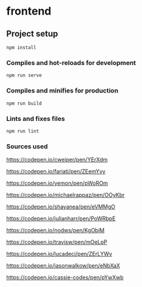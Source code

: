 # frontend

## Project setup
```
npm install
```

### Compiles and hot-reloads for development
```
npm run serve
```

### Compiles and minifies for production
```
npm run build
```

### Lints and fixes files
```
npm run lint
```

### Sources used
https://codepen.io/cweiper/pen/YErXdm

https://codepen.io/fariati/pen/ZEemYvy

https://codepen.io/yemon/pen/pWoROm

https://codepen.io/michaelrappaz/pen/OOyKbr

https://codepen.io/shayanea/pen/eVMMgO

https://codepen.io/julianharr/pen/PoWRbpE

https://codepen.io/nodws/pen/KgObjM

https://codepen.io/travisw/pen/mOeLpP

https://codepen.io/lucadeci/pen/ZErLYWv

https://codepen.io/jasonwalkow/pen/eNbXaX

https://codepen.io/cassie-codes/pen/pYwXwb

